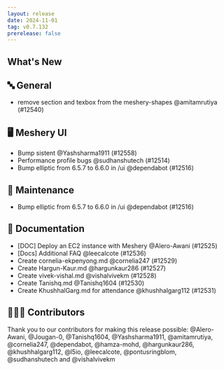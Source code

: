 ```yaml
---
layout: release
date: 2024-11-01
tag: v0.7.132
prerelease: false
---
```


## What's New
## 🔤 General
- remove section and texbox from the meshery-shapes @amitamrutiya (#12540)

## 🖥 Meshery UI

- Bump sistent @Yashsharma1911 (#12558)
- Performance profile bugs @sudhanshutech (#12514)
- Bump elliptic from 6.5.7 to 6.6.0 in /ui @dependabot (#12516)

## 🧰 Maintenance

- Bump elliptic from 6.5.7 to 6.6.0 in /ui @dependabot (#12516)

## 📖 Documentation

- [DOC] Deploy an EC2 instance with Meshery @Alero-Awani (#12525)
- [Docs] Additional FAQ @leecalcote (#12536)
- Create cornelia-ekpenyong.md @cornelia247 (#12529)
- Create Hargun-Kaur.md @hargunkaur286 (#12527)
- Create vivek-vishal.md @vishalvivekm (#12528)
- Create Tanishq.md @Tanishq1604 (#12530)
- Create KhushhalGarg.md for attendance @khushhalgarg112 (#12531)

## 👨🏽‍💻 Contributors

Thank you to our contributors for making this release possible:
@Alero-Awani, @Jougan-0, @Tanishq1604, @Yashsharma1911, @amitamrutiya, @cornelia247, @dependabot, @hamza-mohd, @hargunkaur286, @khushhalgarg112, @l5io, @leecalcote, @pontusringblom, @sudhanshutech and @vishalvivekm

